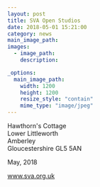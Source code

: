 ```yaml
---
layout: post
title: SVA Open Studios
date: 2018-05-01 15:21:00
category: news
main_image_path: 
images:
  - image_path: 
    description:

_options:
  main_image_path:
    width: 1200
    height: 1200
    resize_style: "contain"
    mime_type: "image/jpeg"
---
```


Hawthorn's Cottage  
Lower Littleworth  
Amberley  
Gloucestershire GL5 5AN

May, 2018

<a href="http://www.sva.org.uk">www.sva.org.uk</a>